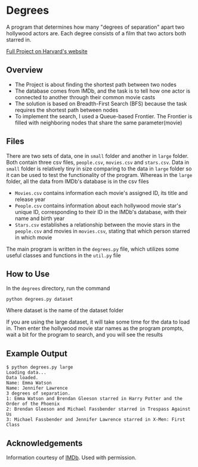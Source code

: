 # Degrees

A program that determines how many "degrees of separation" apart two hollywood actors are. Each degree consists of a film that two actors both starred in.

[Full Project on Harvard's website](https://cs50.harvard.edu/ai/2020/projects/0/degrees)

## Overview
* The Project is about finding the shortest path between two nodes
* The database comes from IMDb, and the task is to tell how one actor is connected to another through their common movie casts
* The solution is based on Breadth-First Search (BFS) because the task requires the shortest path between nodes
* To implement the search, I used a Queue-based Frontier. The Frontier is filled with neighboring nodes that share the same parameter(movie)

## Files

There are two sets of data, one in `small` folder and another in `large` folder. Both contain three csv files, `people.csv`, `movies.csv` and `stars.csv`. Data in `small` folder is relatively tiny in size comparing to the data in `large` folder so it can be used to test the functionality of the program. Whereas in the `large` folder, all the data from IMDb's database is in the csv files <br/>

- `Movies.csv` contains information each movie's assigned ID, its title and release year
- `People.csv` contains information about each hollywood movie star's unique ID, corresponding to their ID in the IMDb's database, with their name and birth year
- `Stars.csv` establishes a relationship between the movie stars in the `people.csv` and movies in `movies.csv`, stating that which person starred in which movie

The main program is written in the `degrees.py` file, which utilizes some useful classes and functions in the `util.py` file

## How to Use

In the `degrees` directory, run the command

`python degrees.py dataset`

Where dataset is the name of the dataset folder

If you are using the large dataset, it will take some time for the data to load in. Then enter the hollywood movie star names as the program prompts, wait a bit for the program to search, and you will see the results

## Example Output

```shell
$ python degrees.py large
Loading data...
Data loaded.
Name: Emma Watson
Name: Jennifer Lawrence
3 degrees of separation.
1: Emma Watson and Brendan Gleeson starred in Harry Potter and the Order of the Phoenix
2: Brendan Gleeson and Michael Fassbender starred in Trespass Against Us
3: Michael Fassbender and Jennifer Lawrence starred in X-Men: First Class
```

## Acknowledgements

Information courtesy of [IMDb](https://www.imdb.com/). Used with permission.
